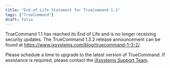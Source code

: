 ```yaml
---
title: "End of Life Statement for TrueCommand 1.1"
tags: ["TrueCommand"]
draft: false
---
```


TrueCommand 1.1 has reached its End of Life and is no longer receiving security updates.
The TrueCommand 1.3.2 release announcement can be found at https://www.ixsystems.com/blog/truecommand-1-3-2/.

Please schedule a time to upgrade to the latest version of TrueCommand. If assistance is required, please contact the [iXsystems Support Team](/docs/hub/initial-setup/support/#contacting-ixsystems-support).
